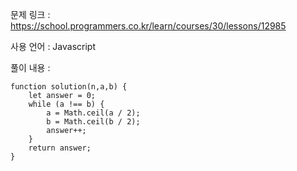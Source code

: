 문제 링크 : https://school.programmers.co.kr/learn/courses/30/lessons/12985

사용 언어 : Javascript

풀이 내용 :

```
function solution(n,a,b) {
    let answer = 0;
    while (a !== b) {
        a = Math.ceil(a / 2);
        b = Math.ceil(b / 2);
        answer++;
    }
    return answer;
}
```
